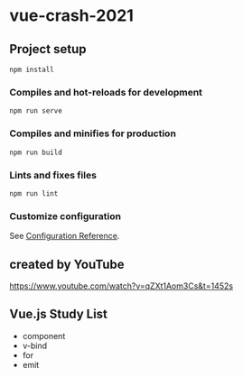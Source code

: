 # vue-crash-2021

## Project setup
```
npm install
```

### Compiles and hot-reloads for development
```
npm run serve
```

### Compiles and minifies for production
```
npm run build
```

### Lints and fixes files
```
npm run lint
```

### Customize configuration
See [Configuration Reference](https://cli.vuejs.org/config/).

## created by YouTube
https://www.youtube.com/watch?v=qZXt1Aom3Cs&t=1452s

## Vue.js Study List

- component
- v-bind
- for
- emit
